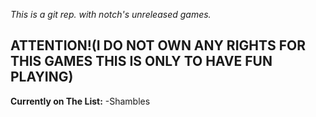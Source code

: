 _This is a git rep. with notch's unreleased games._

**ATTENTION!(I DO NOT OWN ANY RIGHTS FOR THIS GAMES THIS IS ONLY TO HAVE FUN PLAYING)**
----------------------------------------------------------------------------------

**Currently on The List:**
-Shambles

